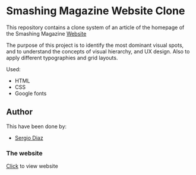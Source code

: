 # Smashing Magazine Website Clone

This repository contains a clone system of an article of the homepage of the Smashing Magazine [Website](https://www.smashingmagazine.com/)

The purpose of this project is to identify the most dominant visual spots, and to understand the concepts of visual hierarchy, and UX design.
Also to apply different typographies and grid layouts.

Used:

* HTML
* CSS
* Google fonts

## Author
This have been done by:

* [Sergio Diaz](https://github.com/serdg0) 

### The website
[Click](https://serdg0.github.io/Teardown/) to view website

